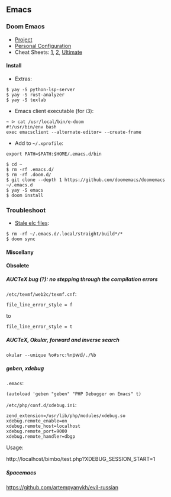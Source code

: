 ## Emacs
### Doom Emacs

- [Project](https://github.com/doomemacs/doomemacs)
- [Personal Configuration](https://github.com/Tyrn/.doom.d)
- Cheat Sheets: [1](https://github.com/niyumard/Doom-Emacs-Cheat-Sheet), [2](https://gist.github.com/hjertnes/9e14416e8962ff5f03c6b9871945b165), [Ultimate](https://naghdbishi.ir/Doom-Emacs-Cheat-Sheet/README.html)

#### Install
- Extras:
```
$ yay -S python-lsp-server
$ yay -S rust-analyzer
$ yay -S texlab
```
- Emacs client executable (for i3):
```
~ ᐅ cat /usr/local/bin/e-doom
#!/usr/bin/env bash
exec emacsclient --alternate-editor= --create-frame
```
- Add to `~/.xprofile`:
```
export PATH=$PATH:$HOME/.emacs.d/bin
```
```
$ cd ~
$ rm -rf .emacs.d/
$ rm -rf .doom.d/
$ git clone --depth 1 https://github.com/doomemacs/doomemacs ~/.emacs.d
$ yay -S emacs
$ doom install
```

### Troubleshoot

- [Stale elc files](https://github.com/doomemacs/doomemacs/issues/4171):
```
$ rm -rf ~/.emacs.d/.local/straight/build*/*
$ doom sync
```

#### Miscellany

#### Obsolete
##### AUCTeX bug (?): no stepping through the compilation errors

`/etc/texmf/web2c/texmf.cnf`:

`file_line_error_style = f`

to

`file_line_error_style = t`

##### AUCTeX, Okular, forward and inverse search

`okular --unique %o#src:%n`pwd`/./%b`

##### geben, xdebug

`.emacs`:

`(autoload 'geben "geben" "PHP Debugger on Emacs" t)`

`/etc/php/conf.d/xdebug.ini`:
```
zend_extension=/usr/lib/php/modules/xdebug.so
xdebug.remote_enable=on
xdebug.remote_host=localhost
xdebug.remote_port=9000
xdebug.remote_handler=dbgp
```
Usage:

http://localhost/bimbo/test.php?XDEBUG_SESSION_START=1

##### Spacemacs

https://github.com/artempyanykh/evil-russian
